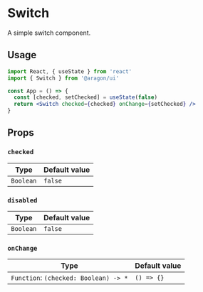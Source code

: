 # Switch

A simple switch component.

## Usage

```jsx
import React, { useState } from 'react'
import { Switch } from '@aragon/ui'

const App = () => {
  const [checked, setChecked] = useState(false)
  return <Switch checked={checked} onChange={setChecked} />
}
```

## Props

### `checked`

| Type      | Default value |
| --------- | ------------- |
| `Boolean` | `false`       |

### `disabled`

| Type      | Default value |
| --------- | ------------- |
| `Boolean` | `false`       |

### `onChange`

| Type                                  | Default value |
| ------------------------------------- | ------------- |
| `Function`: `(checked: Boolean) -> *` | `() => {}`    |
